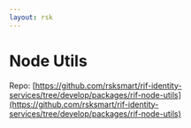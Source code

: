 ```yaml
---
layout: rsk
---
```


# Node Utils

Repo: [https://github.com/rsksmart/rif-identity-services/tree/develop/packages/rif-node-utils](https://github.com/rsksmart/rif-identity-services/tree/develop/packages/rif-node-utils)
